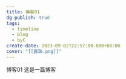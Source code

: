 ```yaml
---
title: 博客01
dg-publish: true
tags:
  - timeline
  - blog
  - byC
create-date: 2023-09-02T22:57:00.000+08:00
cover: "[[露珠.png]]"
---
```

<span 
class='ob-timelines' 
data-date='2023-09-02-22' 
data-title='博客01' 
data-img = 'https://source.unsplash.com/random/202309180629'
data-type='range'
data-end='2023-09-15-09'> 
博客01
</span>
这是一篇博客